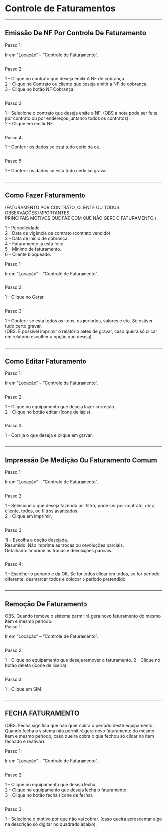# Controle de Faturamentos

***

## Emissão De NF Por Controle De Faturamento

Passo 1:

Ir em “Locação” – “Controle de Faturamento”.

<figure><img src="../../.gitbook/assets/image (395).png" alt=""><figcaption></figcaption></figure>

Passo 2:

1 - Clique no contrato que deseja emitir A NF de cobrança.\
2 - Clique no Contrato ou cliente que deseja emitir a NF de cobrança.\
3 - Clique no botão NF Cobrança.

<figure><img src="../../.gitbook/assets/image (396).png" alt=""><figcaption></figcaption></figure>

Passo 3:

1 - Selecione o contrato que deseja emite a NF. (OBS a nota pode ser feita por contrato ou por endereços juntando todos os contratos).\
2 - Clique em emitir NF.

<figure><img src="../../.gitbook/assets/image (397).png" alt=""><figcaption></figcaption></figure>

Passo 4:

1 - Conferir os dados se está tudo certo da ok.

<figure><img src="../../.gitbook/assets/image (398).png" alt=""><figcaption></figcaption></figure>

Passo 5:

1 - Conferir os dados se está tudo certo só gravar.

<figure><img src="../../.gitbook/assets/image (399).png" alt=""><figcaption></figcaption></figure>

***

## Como Fazer Faturamento

(FATURAMENTO POR CONTRATO, CLIENTE OU TODOS.\
OBSERVAÇÕES IMPORTANTES.\
PRINCIPAIS MOTIVOS QUE FAZ COM QUE NÃO GERE O FATURAMENTO.)

1 - Periodicidade\
2 - Data de vigência de contrato (contrato vencido)\
3 - Data de início de cobrança.\
4 - Faturamento já está feito.\
5 - Mínimo de faturamento.\
6 - Cliente bloqueado.

Passo 1:

Ir em “Locação” – “Controle de Faturamento”.

<figure><img src="../../.gitbook/assets/image (400).png" alt=""><figcaption></figcaption></figure>

Passo 2:

1 - Clique no Gerar.

<figure><img src="../../.gitbook/assets/image (401).png" alt=""><figcaption></figcaption></figure>

Passo 3:

1 - Conferir se esta todos os itens, os períodos, valores e etc. Se estiver tudo certo gravar.\
(OBS. É possível imprimir o relatório antes de gravar, caso queira só clicar em relatório escolher a opção que deseja).

<figure><img src="../../.gitbook/assets/image (402).png" alt=""><figcaption></figcaption></figure>

***

## Como Editar Faturamento

Passo 1:

Ir em “Locação” – “Controle de Faturamento”.

<figure><img src="../../.gitbook/assets/image (403).png" alt=""><figcaption></figcaption></figure>

Passo 2:

1 - Clique no equipamento que deseja fazer correção.\
2 - Clique no botão editar (ícone de lápis).

<figure><img src="../../.gitbook/assets/image (404).png" alt=""><figcaption></figcaption></figure>

Passo 3:

1 - Corrija o que deseja e clique em gravar.

<figure><img src="../../.gitbook/assets/image (405).png" alt=""><figcaption></figcaption></figure>

***

## Impressão De Medição Ou Faturamento Comum

Passo 1:

Ir em “Locação” – “Controle de Faturamento”.

<figure><img src="../../.gitbook/assets/image (406).png" alt=""><figcaption></figcaption></figure>

Passo 2:

1 - Selecione o que deseja fazendo um filtro, pode ser por contrato, obra, cliente, todos, ou filtros avançados.\
2 - Clique em imprimir.

<figure><img src="../../.gitbook/assets/image (407).png" alt=""><figcaption></figcaption></figure>

Passo 3:

1\) - Escolha a opção desejada.\
Resumido: Não imprime as trocas ou devoluções parciais.\
Detalhado: Imprime as trocas e devoluções parciais.

<figure><img src="../../.gitbook/assets/image (408).png" alt=""><figcaption></figcaption></figure>

Passo 4:

1 - Escolher o período e da OK. Se for todos clicar em todos, se for período diferente, desmarcar todos e colocar o período pretendido.

<figure><img src="../../.gitbook/assets/image (409).png" alt=""><figcaption></figcaption></figure>

***

## Remoção De Faturamento

OBS. Quando remove o sistema permitirá gera novo faturamento do mesmo item e mesmo período.\
Passo 1:

Ir em “Locação” – “Controle de Faturamento”.

<figure><img src="../../.gitbook/assets/image (410).png" alt=""><figcaption></figcaption></figure>

Passo 2:

1 - Clique no equipamento que deseja remover o faturamento. 2 - Clique no botão deleta (ícone de lixeira).

<figure><img src="../../.gitbook/assets/image (411).png" alt=""><figcaption></figcaption></figure>

Passo 3:

1 - Clique em SIM.

<figure><img src="../../.gitbook/assets/image (412).png" alt=""><figcaption></figcaption></figure>

***

## FECHA FATURAMENTO

(OBS. Fecha significa que não quer cobra o período deste equipamento, Quando fecha o sistema não permitirá gera novo faturamento do mesmo item e mesmo período, caso queira cobra o que fechou só clicar no item fechado e reativar).

Passo 1:

Ir em “Locação” – “Controle de Faturamento”.

<figure><img src="../../.gitbook/assets/image (413).png" alt=""><figcaption></figcaption></figure>

Passo 2:

1 - Clique no equipamento que deseja fecha.\
2 - Clique no equipamento que deseja fecha o faturamento.\
3 - Clique no botão fecha (ícone de fecha).

<figure><img src="../../.gitbook/assets/image (414).png" alt=""><figcaption></figcaption></figure>

Passo 3:

1 - Selecione o motivo por que não vai cobrar. (caso queira acrescentar algo na descrição só digitar no quadrado abaixo).

<figure><img src="../../.gitbook/assets/image (415).png" alt=""><figcaption></figcaption></figure>
